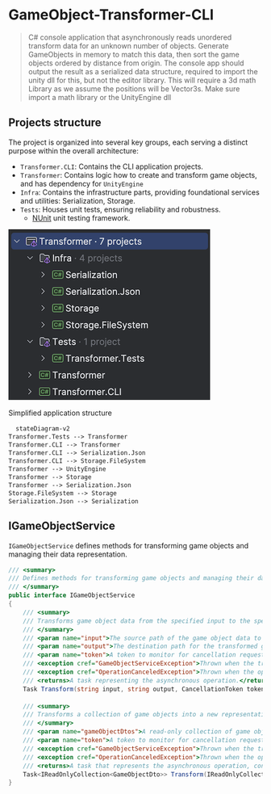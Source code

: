 # GameObject-Transformer-CLI


>C# console application that asynchronously reads unordered transform data for an unknown number of objects. 
>Generate GameObjects in memory to match this data, then sort the game objects ordered by distance from origin.
>The console app should output the result as a serialized data structure, required to import the unity dll for this, but not the editor library.
>This will require a 3d math Library as we assume the positions will be Vector3s. Make sure import a math library or the UnityEngine dll


## Projects structure

The project is organized into several key groups, each serving a distinct purpose within the overall architecture:
- `Transformer.CLI`: Contains the CLI application projects.
- `Transformer`: Contains logic how to create and transform game objects, and has dependency for `UnityEngine`
- `Infra`: Contains the infrastructure parts, providing foundational services and utilities: Serialization, Storage.
- `Tests`: Houses unit tests, ensuring reliability and robustness.
    - [NUnit](https://nunit.org//) unit testing framework.

<img src="docs/images/project_structure.png" />

Simplified application structure

```mermaid
  stateDiagram-v2
Transformer.Tests --> Transformer
Transformer.CLI --> Transformer
Transformer.CLI --> Serialization.Json
Transformer.CLI --> Storage.FileSystem
Transformer --> UnityEngine
Transformer --> Storage
Transformer --> Serialization.Json
Storage.FileSystem --> Storage
Serialization.Json --> Serialization
```
##  IGameObjectService


`IGameObjectService`  defines methods for transforming game objects and managing their data representation.

```csharp
/// <summary>
/// Defines methods for transforming game objects and managing their data representation.
/// </summary>
public interface IGameObjectService
{
    /// <summary>
    /// Transforms game object data from the specified input to the specified output.
    /// </summary>
    /// <param name="input">The source path of the game object data to transform.</param>
    /// <param name="output">The destination path for the transformed game object data.</param>
    /// <param name="token">A token to monitor for cancellation requests.</param>
    /// <exception cref="GameObjectServiceException">Thrown when the transformation fails due to a service error.</exception>
    /// <exception cref="OperationCanceledException">Thrown when the operation is canceled via the cancellation token.</exception>
    /// <returns>A task representing the asynchronous operation.</returns>
    Task Transform(string input, string output, CancellationToken token = default);

    /// <summary>
    /// Transforms a collection of game objects into a new representation.
    /// </summary>
    /// <param name="gameObjectDtos">A read-only collection of game object data transfer objects to transform.</param>
    /// <param name="token">A token to monitor for cancellation requests.</param>
    /// <exception cref="GameObjectServiceException">Thrown when the transformation fails due to a service error.</exception>
    /// <exception cref="OperationCanceledException">Thrown when the operation is canceled via the cancellation token.</exception>
    /// <returns>A task that represents the asynchronous operation, containing the transformed game object collection.</returns>
    Task<IReadOnlyCollection<GameObjectDto>> Transform(IReadOnlyCollection<GameObjectDto> gameObjectDtos, CancellationToken token = default);
}
```